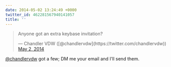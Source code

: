```yaml
---
date: 2014-05-02 13:24:49 +0000
twitter_id: 462281567940141057
title: ''
---
```


<blockquote class="twitter-tweet"><p lang="en" dir="ltr">Anyone got an extra keybase invitation?</p>&mdash; Chandler VDW ([@chandlervdw](https://twitter.com/chandlervdw)) <a href="https://twitter.com/chandlervdw/status/462260784790507521?ref_src=twsrc%5Etfw">May 2, 2014</a></blockquote>
<script async src="https://platform.twitter.com/widgets.js" charset="utf-8"></script>

[@chandlervdw](https://twitter.com/chandlervdw) got a few; DM me your email and I'll send them.
